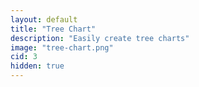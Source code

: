 ```yaml
---
layout: default
title: "Tree Chart"
description: "Easily create tree charts"
image: "tree-chart.png"
cid: 3
hidden: true
---
```


<style>
#canvas {
  display: flex;
  justify-content: center;
  align-items: center;
  overflow: hidden;
}
.tree {
  width: fit-content;
  height: fit-content;
  white-space: nowrap;
  transform-origin: center;
}
.tree ul {
  padding-top: 20px;
  position: relative;
}
.tree li {
  text-align: center;
  list-style-type: none;
  position: relative;
  padding: 20px 5px 0 5px;
  float: none;
  display: inline-block;
  vertical-align: top;
  white-space: nowrap;
  margin: 0 -2px 0 -2px;
}
.tree li::before,
.tree li::after {
  content: "";
  position: absolute;
  top: 0;
  right: 50%;
  border-top: 1px solid var(--md-sys-color-outline-variant);
  width: 50%;
  height: 20px;
}
.tree li::after {
  right: auto;
  left: 50%;
  border-left: 1px solid var(--md-sys-color-outline-variant);
}
.tree li:only-child::after,
.tree li:only-child::before {
  display: none;
}
.tree li:only-child {
  padding-top: 0;
}
.tree li:first-child::before,
.tree li:last-child::after {
  border: none;
}
.tree li:last-child::before {
  border-right: 1px solid var(--md-sys-color-outline-variant);
  border-radius: 0 8px 0 0;
}
.tree li:first-child::after {
  border-radius: 8px 0 0 0;
}
.tree ul ul::before {
  content: "";
  position: absolute;
  top: 0;
  left: 50%;
  border-left: 1px solid var(--md-sys-color-outline-variant);
  width: 0;
  height: 20px;
}
.tree li div {
  user-select: none;
  display: inline-block;
  background-color: var(--md-sys-color-background);
  color: var(--md-sys-color-on-surface);
  font-size: 16px;
  border: 1px solid var(--md-sys-color-outline-variant);
  padding: 16px;
  border-radius: 8px;
  transition: all 0.5s;
  -webkit-transition: all 0.5s;
  -moz-transition: all 0.5s;
}
</style>

<div id="canvas" class="canvas_4x3 center">
  <div id="tree" class="tree"></div>
</div>

<div id="editor"></div>

<script src="./js/highlighter.js?{{site.time|date:'%s%N'}}"></script>
<script src="./js/core_editor.js?{{site.time|date:'%s%N'}}"></script>
<script src="./js/camera_2d.js?{{site.time|date:'%s%N'}}"></script>

<script>
"use strict";

const parse_tree = (text,indentSize=2,rtl=false) => {
  const lines = text.split("\n");
  const stack = [];
  let root = null;
  lines.forEach(line => {
    if (!line.trim()) return;
    const indent = line.search(/\S|$/);
    const name = line.trim();
    const level = Math.floor(indent/indentSize);
    const node = { name };
    if (level==0) {
      root = node;
      stack.length = 0;
      stack.push(node);
    } else {
      while (stack.length>level) {
        stack.pop();
      }
      const parent = stack[stack.length-1];
      if (!parent.children) {
        parent.children = [];
      }
      rtl?parent.children.unshift(node):parent.children.shift(node);
      stack.push(node);
    }
  });
  return root;
}

const create_tree = (node) => {
  const li = document.createElement("li");
  const div = document.createElement("div");
  div.textContent = node.name;
  li.appendChild(div);
  if (node.children&&node.children.length>0) {
    const ul = document.createElement("ul");
    node.children.forEach(child => {
      ul.appendChild(create_tree(child));
    });
    li.appendChild(ul);
  }
  return li;
}

const render_tree = (data) => {
  tree.innerHTML = "";
  const ul = document.createElement("ul");
  ul.appendChild(create_tree(data));
  tree.appendChild(ul);
}

const editor = new CoreEditor("#editor", { value: `A
  B
    D
    F
  C
    E
    G` });

const camera = new Camera2D(canvas,{},(e)=>{
  tree.style.transform = "scale("+e.z+") translateX("+e.x+"px) translateY("+e.y+"px)";
});

const update = () => {
  const val = editor.textarea.value;
  try {
    const data = parse_tree(val);
    render_tree(data);
  } catch (err) {
    render_tree(parse_tree("Error\n  "+err.toString()));
  }
}
  
editor.textarea.addEventListener("input",() => {
  update();
});
update();

</script>
